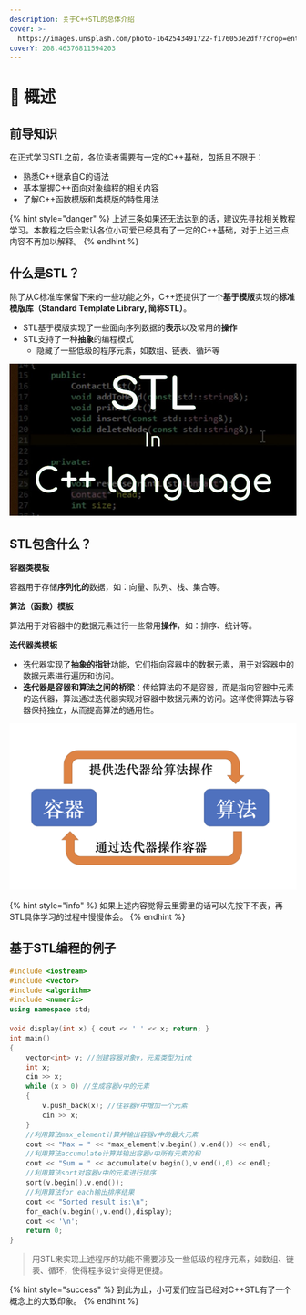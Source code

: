 ```yaml
---
description: 关于C++STL的总体介绍
cover: >-
  https://images.unsplash.com/photo-1642543491722-f176053e2df7?crop=entropy&cs=srgb&fm=jpg&ixid=MnwxOTcwMjR8MHwxfHJhbmRvbXx8fHx8fHx8fDE2NDQ0MDI2MjE&ixlib=rb-1.2.1&q=85
coverY: 208.46376811594203
---
```


# 📗 概述

## 前导知识

在正式学习STL之前，各位读者需要有一定的C++基础，包括且不限于：

* 熟悉C++继承自C的语法
* 基本掌握C++面向对象编程的相关内容
* 了解C++函数模版和类模版的特性用法

{% hint style="danger" %}
上述三条如果还无法达到的话，建议先寻找相关教程学习。本教程之后会默认各位小可爱已经具有了一定的C++基础，对于上述三点内容不再加以解释。
{% endhint %}

## 什么是STL？

除了从C标准库保留下来的一些功能之外，C++还提供了一个**基于模版**实现的**标准模版库（Standard Template Library, 简称STL）**。

* STL基于模版实现了一些面向序列数据的**表示**以及常用的**操作**
* STL支持了一种**抽象**的编程模式
  * 隐藏了一些低级的程序元素，如数组、链表、循环等

![Standard Template Library](.gitbook/assets/pic01.jpeg)

## STL包含什么？

**容器类模板**

容器用于存储**序列化的**数据，如：向量、队列、栈、集合等。&#x20;

**算法（函数）模板**

算法用于对容器中的数据元素进行一些常用**操作**，如：排序、统计等。

**迭代器类模板**

* 迭代器实现了**抽象的指针**功能，它们指向容器中的数据元素，用于对容器中的数据元素进行遍历和访问。
* **迭代器是容器和算法之间的桥梁**：传给算法的不是容器，而是指向容器中元素的迭代器，算法通过迭代器实现对容器中数据元素的访问。这样使得算法与容器保持独立，从而提高算法的通用性。

![STL的基本逻辑](<.gitbook/assets/截屏2022-02-08 20.57.44.png>)

{% hint style="info" %}
如果上述内容觉得云里雾里的话可以先按下不表，再STL具体学习的过程中慢慢体会。
{% endhint %}

## 基于STL编程的例子

```cpp
#include <iostream>
#include <vector>
#include <algorithm>
#include <numeric>
using namespace std;

void display(int x) { cout << ' ' << x; return; }
int main()
{
    vector<int> v; //创建容器对象v，元素类型为int
    int x;
    cin >> x;
    while (x > 0) //生成容器v中的元素
    {
        v.push_back(x); //往容器v中增加一个元素
        cin >> x;
    }
    //利用算法max_element计算并输出容器v中的最大元素
    cout << "Max = " << *max_element(v.begin(),v.end()) << endl;
    //利用算法accumulate计算并输出容器v中所有元素的和
    cout << "Sum = " << accumulate(v.begin(),v.end(),0) << endl;
    //利用算法sort对容器v中的元素进行排序
    sort(v.begin(),v.end()); 
    //利用算法for_each输出排序结果
    cout << "Sorted result is:\n";
    for_each(v.begin(),v.end(),display);
    cout << '\n';
    return 0;
}
```

> 用STL来实现上述程序的功能不需要涉及一些低级的程序元素，如数组、链表、循环，使得程序设计变得更便捷。

{% hint style="success" %}
到此为止，小可爱们应当已经对C++STL有了一个概念上的大致印象。
{% endhint %}

